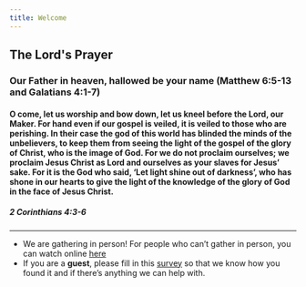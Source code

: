 ```yaml
---
title: Welcome
---
```


## The Lord's Prayer
### Our Father in heaven, hallowed be your name (Matthew 6:5-13 and Galatians 4:1-7)


#### O come, let us worship and bow down, let us kneel before the Lord, our Maker. For hand even if our gospel is veiled, it is veiled to those who are perishing. In their case the god of this world has blinded the minds of the unbelievers, to keep them from seeing the light of the gospel of the glory of Christ, who is the image of God. For we do not proclaim ourselves; we proclaim Jesus Christ as Lord and ourselves as your slaves for Jesus’ sake. For it is the God who said, ‘Let light shine out of darkness’, who has shone in our hearts to give the light of the knowledge of the glory of God in the face of Jesus Christ. 

##### 2 Corinthians 4:3-6

---
- We are gathering in person! For people who can’t gather in person, you can watch online [here](https://stgeorgeshurstville.org.au/sunday-english-online)
- If you are a **guest**, please fill in this [survey](https://tinyurl.com/SGHACsurvey) so that we know how you found it and if there’s anything we can help with.
